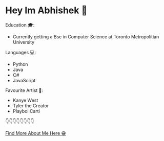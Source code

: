 # Hey Im Abhishek :wave: 

  Education :mortar_board::

   - Currently getting a Bsc in Computer Science at Toronto Metropolitian University 

  Languages :computer::

   - Python
   - Java
   - C#
   - JavaScript

  Favourite Artist :musical_score::

   - Kanye West
   - Tyler the Creator
   - Playboi Carti




  :point_down::point_down::point_down::point_down::point_down::point_down::point_down::point_down:       
           
  [Find More About Me Here :grinning:](http://abhishek-paul123.s3-website.us-east-2.amazonaws.com/)
